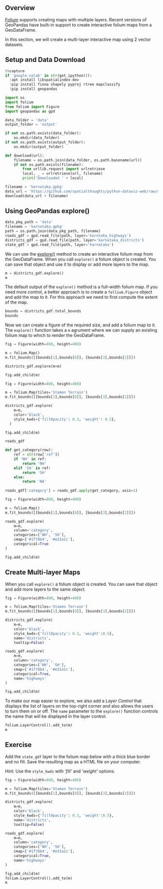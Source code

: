 ## Overview

[Folium](https://python-visualization.github.io/folium/) supports creating maps with multiple layers. Recent versions of GeoPandas have built-in support to create interactive folium maps from a GeoDataFrame. 

In this section, we will create a multi-layer interactive map using 2 vector datasets.

## Setup and Data Download


```python
%%capture
if 'google.colab' in str(get_ipython()):
  !apt install libspatialindex-dev
  !pip install fiona shapely pyproj rtree mapclassify
  !pip install geopandas
```


```python
import os
import folium
from folium import Figure
import geopandas as gpd
```


```python
data_folder = 'data'
output_folder = 'output'

if not os.path.exists(data_folder):
    os.mkdir(data_folder)
if not os.path.exists(output_folder):
    os.mkdir(output_folder)
```


```python
def download(url):
    filename = os.path.join(data_folder, os.path.basename(url))
    if not os.path.exists(filename):
        from urllib.request import urlretrieve
        local, _ = urlretrieve(url, filename)
        print('Downloaded ' + local)

filename = 'karnataka.gpkg'
data_url = 'https://github.com/spatialthoughts/python-dataviz-web/raw/main/data/osm/'
download(data_url + filename)

```

## Using GeoPandas explore()


```python
data_pkg_path = 'data'
filename = 'karnataka.gpkg'
path = os.path.join(data_pkg_path, filename)
roads_gdf = gpd.read_file(path, layer='karntaka_highways')
districts_gdf = gpd.read_file(path, layer='karnataka_districts')
state_gdf = gpd.read_file(path, layer='karnataka')

```

We can use the [explore()](https://geopandas.org/en/stable/docs/reference/api/geopandas.GeoDataFrame.explore.html) method to create an interactive folium map from the GeoDataFrame. When you call `explore()` a folium object is created. You can save that object and use it to display or add more layers to the map.


```python
m = districts_gdf.explore()
m
```

The default output of the `explore()` method is a full-width folium map. If you need more control, a better approach is to create a `follium.Figure` object and add the map to it. For this approach we need to first compute the extent of the map.


```python
bounds = districts_gdf.total_bounds
bounds
```

Now we can create a figure of the required size, and add a folium map to it. The `explore()` function takes a `m` agrument where we can supply an existing folium map to which to render the GeoDataFrame.


```python
fig = Figure(width=800, height=400)

m = folium.Map()
m.fit_bounds([[bounds[1],bounds[0]], [bounds[3],bounds[2]]])

districts_gdf.explore(m=m)

fig.add_child(m)
```


```python
fig = Figure(width=800, height=400)

m = folium.Map(tiles='Stamen Terrain')
m.fit_bounds([[bounds[1],bounds[0]], [bounds[3],bounds[2]]])

districts_gdf.explore(
    m=m,
    color='black', 
    style_kwds={'fillOpacity': 0.3, 'weight': 0.5},
  )

fig.add_child(m)
```


```python
roads_gdf
```


```python
def get_category(row):
    ref = str(row['ref'])
    if 'NH' in ref:
        return 'NH'
    elif 'SH' in ref:
        return 'SH'
    else:
        return 'NA'
    
roads_gdf['category'] = roads_gdf.apply(get_category, axis=1)
```


```python
fig = Figure(width=800, height=400)

m = folium.Map()
m.fit_bounds([[bounds[1],bounds[0]], [bounds[3],bounds[2]]])

roads_gdf.explore(
    m=m,
    column='category', 
    categories=['NH', 'SH'], 
    cmap=['#1f78b4', '#e31a1c'],
    categorical=True
)

fig.add_child(m)
```

## Create Multi-layer Maps

When you call `explore()` a folium object is created. You can save that object and add more layers to the same object.


```python
fig = Figure(width=800, height=400)

m = folium.Map(tiles='Stamen Terrain')
m.fit_bounds([[bounds[1],bounds[0]], [bounds[3],bounds[2]]])

districts_gdf.explore(
    m=m,
    color='black', 
    style_kwds={'fillOpacity': 0.3, 'weight':0.5},
    name='districts',
    tooltip=False)

roads_gdf.explore(
    m=m,
    column='category', 
    categories=['NH', 'SH'], 
    cmap=['#1f78b4', '#e31a1c'],
    categorical=True,
    name='highways'
)

fig.add_child(m)
```

To make our map easier to explore, we also add a *Layer Control* that displays the list of layers on the top-right corner and also allows the users to turn them on or off. The `name` parameter to the `explore()` function controls the name that will be displayed in the layer control.


```python
folium.LayerControl().add_to(m)
m
```

## Exercise

Add the `state_gdf` layer to the folium map below with a thick blue border and no fill. Save the resulting map as a HTML file on your computer.

Hint: Use the `style_kwds` with *'fill'* and *'weight'* options.


```python
fig = Figure(width=800, height=400)

m = folium.Map(tiles='Stamen Terrain')
m.fit_bounds([[bounds[1],bounds[0]], [bounds[3],bounds[2]]])

districts_gdf.explore(
    m=m,
    color='black', 
    style_kwds={'fillOpacity': 0.3, 'weight':0.5},
    name='districts',
    tooltip=False)

roads_gdf.explore(
    m=m,
    column='category', 
    categories=['NH', 'SH'], 
    cmap=['#1f78b4', '#e31a1c'],
    categorical=True,
    name='highways'
)

fig.add_child(m)
folium.LayerControl().add_to(m)
m

```
